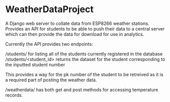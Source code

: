 # WeatherDataProject

A Django web server to collate data from ESP8266 weather stations. Provides an API for students to be able to push their data to a central server which can then provide the data for download  for use in analytics.

Currently the API provides two endpoints:

  /students/ for listing all of the students currently registered in the database
  /students/<student_id> returns the dataset for the student corresponding to the inputted student number
  
  This provides a way for the pk number of the student to be retreived as it is a required part of posting the weather data.
  
  /weatherdata/ has both get and post methods for accessing temperature records.
  
